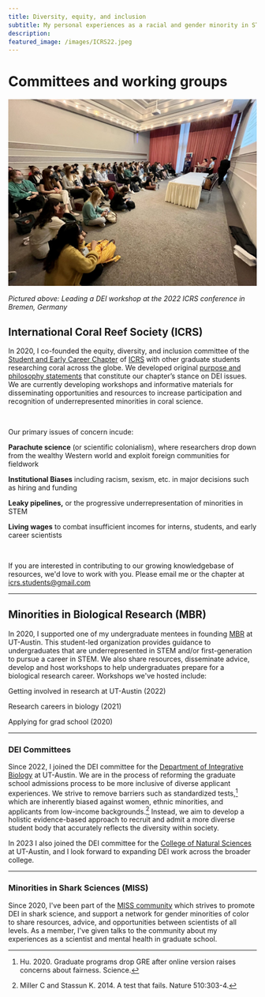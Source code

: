```yaml
---
title: Diversity, equity, and inclusion
subtitle: My personal experiences as a racial and gender minority in STEM ground my empathy toward other historically-marginalized scientists. I am committed to combating inequality and prejudice in STEM and supporting underrepresented minorities through mentoring, networking, and activism.
description: 
featured_image: /images/ICRS22.jpeg
---
```


# Committees and working groups

![](/images/ICRS22.jpeg)

_Pictured above: Leading a DEI workshop at the 2022 ICRS conference in Bremen, Germany_

## International Coral Reef Society (ICRS) 

In 2020, I co-founded the equity, diversity, and inclusion committee of the [Student and Early Career Chapter](https://coralreefsecc.org/) of [ICRS](http://coralreefs.org/) with other graduate students researching coral across the globe. We developed original [purpose and philosophy  statements](https://coralreefsecc.org/edi-spd) that constitute our chapter’s stance on DEI issues. We are currently developing workshops and informative materials for disseminating opportunities and resources to increase participation and recognition of underrepresented minorities in coral science.

<p>&nbsp;</p>

Our primary issues of concern incude:

  **Parachute science** (or scientific colonialism), where researchers drop down from the wealthy Western world and exploit foreign communities for fieldwork

  **Institutional Biases** including racism, sexism, etc. in major decisions such as hiring and funding

  **Leaky pipelines,** or the progressive underrepresentation of minorities in STEM

  **Living wages** to combat insufficient incomes for interns, students, and early career scientists

<p>&nbsp;</p>

If you are interested in contributing to our growing knowledgebase of resources, we'd love to work with you. Please email me or the chapter at icrs.students@gmail.com

---

## Minorities in Biological Research (MBR)

In 2020, I supported one of my undergraduate mentees in founding [MBR](https://minoritiesinbiologicalresearch.weebly.com/) at UT-Austin. This student-led organization provides guidance to undergraduates that are underrepresented in STEM  and/or first-generation to pursue a career in STEM. We also share resources, disseminate advice, develop and host workshops to help undergraduates prepare for a biological research career. Workshops we've hosted include: 

Getting involved in research at UT-Austin (2022)

Research careers in biology (2021)

Applying for grad school (2020)


---



### DEI Committees

Since 2022, I joined the DEI committee for the [Department of Integrative Biology](https://integrativebio.utexas.edu/academics/diversity-inclusion) at UT-Austin. We are in the process of reforming the graduate school admissions process to be more inclusive of diverse applicant experiences. We strive to remove barriers such as standardized tests,[^1] which are inherently biased against women, ethnic minorities, and applicants from low-income backgrounds.[^2] Instead, we aim to develop a holistic evidence-based approach to recruit and admit a more diverse student body that accurately reflects the diversity within society.

[^1]: Hu. 2020. Graduate programs drop GRE after online version raises concerns about fairness. Science.
[^2]: Miller C and Stassun K. 2014. A test that fails. Nature 510:303-4.

In 2023 I also joined the DEI committee for the [College of Natural Sciences](https://cns.utexas.edu/) at UT-Austin, and I look forward to expanding DEI work across the broader college.


---

### Minorities in Shark Sciences (MISS)

Since 2020, I've been part of the [MISS community](https://www.misselasmo.org/) which strives to promote DEI in shark science, and support a network for gender minorities of color to share resources, advice, and opportunities between scientists of all levels. As a member, I've given talks to the community about my experiences as a scientist and mental health in graduate school.


